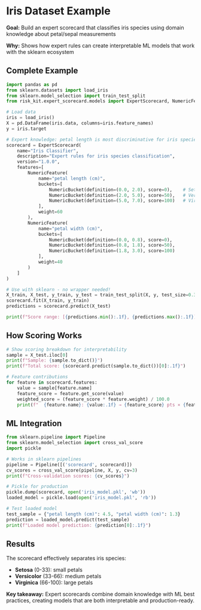 # Iris Dataset Example

**Goal:** Build an expert scorecard that classifies iris species using domain knowledge about petal/sepal measurements

**Why:** Shows how expert rules can create interpretable ML models that work with the sklearn ecosystem

## Complete Example

```python
import pandas as pd
from sklearn.datasets import load_iris
from sklearn.model_selection import train_test_split
from risk_kit.expert_scorecard.models import ExpertScorecard, NumericFeature, NumericBucket

# Load data
iris = load_iris()
X = pd.DataFrame(iris.data, columns=iris.feature_names)
y = iris.target

# Expert knowledge: petal length is most discriminative for iris species
scorecard = ExpertScorecard(
    name="Iris Classifier",
    description="Expert rules for iris species classification",
    version="1.0.0",
    features=[
        NumericFeature(
            name="petal length (cm)",
            buckets=[
                NumericBucket(definition=(0.0, 2.0), score=0),    # Setosa
                NumericBucket(definition=(2.0, 5.0), score=50),   # Versicolor
                NumericBucket(definition=(5.0, 7.0), score=100)   # Virginica
            ],
            weight=60
        ),
        NumericFeature(
            name="petal width (cm)",
            buckets=[
                NumericBucket(definition=(0.0, 0.8), score=0),
                NumericBucket(definition=(0.8, 1.8), score=50),
                NumericBucket(definition=(1.8, 3.0), score=100)
            ],
            weight=40
        )
    ]
)

# Use with sklearn - no wrapper needed!
X_train, X_test, y_train, y_test = train_test_split(X, y, test_size=0.3, random_state=42)
scorecard.fit(X_train, y_train)
predictions = scorecard.predict(X_test)

print(f"Score range: [{predictions.min():.1f}, {predictions.max():.1f}]")
```

## How Scoring Works

```python
# Show scoring breakdown for interpretability
sample = X_test.iloc[0]
print(f"Sample: {sample.to_dict()}")
print(f"Total score: {scorecard.predict(sample.to_dict())[0]:.1f}")

# Feature contributions
for feature in scorecard.features:
    value = sample[feature.name]
    feature_score = feature.get_score(value)
    weighted_score = (feature_score * feature.weight) / 100.0
    print(f"  {feature.name}: {value:.1f} → {feature_score} pts × {feature.weight}% = {weighted_score:.1f}")
```

## ML Integration

```python
from sklearn.pipeline import Pipeline
from sklearn.model_selection import cross_val_score
import pickle

# Works in sklearn pipelines
pipeline = Pipeline([('scorecard', scorecard)])
cv_scores = cross_val_score(pipeline, X, y, cv=3)
print(f"Cross-validation scores: {cv_scores}")

# Pickle for production
pickle.dump(scorecard, open('iris_model.pkl', 'wb'))
loaded_model = pickle.load(open('iris_model.pkl', 'rb'))

# Test loaded model
test_sample = {"petal length (cm)": 4.5, "petal width (cm)": 1.3}
prediction = loaded_model.predict(test_sample)
print(f"Loaded model prediction: {prediction[0]:.1f}")
```

## Results

The scorecard effectively separates iris species:
- **Setosa** (0-33): small petals
- **Versicolor** (33-66): medium petals
- **Virginica** (66-100): large petals

**Key takeaway:** Expert scorecards combine domain knowledge with ML best practices, creating models that are both interpretable and production-ready.
